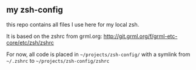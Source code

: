 my zsh-config
-------------

this repo contains all files I use here for my local zsh.

It is based on the zshrc from grml.org:
http://git.grml.org/f/grml-etc-core/etc/zsh/zshrc

For now, all code is placed in
 `~/projects/zsh-config/`
with a symlink from
 `~/.zshrc`
to 
 `~/projects/zsh-config/zshrc`
